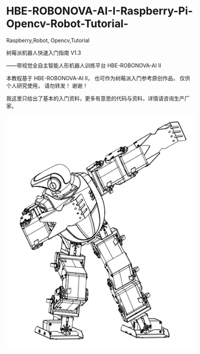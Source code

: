 # HBE-ROBONOVA-AI-I-Raspberry-Pi-Opencv-Robot-Tutorial-
Raspberry,Robot, Opencv,Tutorial

树莓派机器人快速入门指南 V1.3  

——带视觉全自主智能人形机器人训练平台 HBE-ROBONOVA-AI II  

本教程基于 HBE-ROBONOVA-AI II， 也可作为树莓派入门参考原创作品， 仅供个人研究使用， 请勿转发！ 谢谢！  

我这里只给出了基本的入门资料，更多有意思的代码与资料，详情请咨询生产厂家。

![robot](./working/robot.png)  
